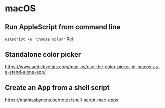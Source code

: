 macOS
=====

## Run AppleScript from command line

`osascript -e 'choose color'` [Ref](http://osxdaily.com/2016/08/19/run-applescript-command-line-macos-osascript/)

## Standalone color picker

https://www.addictivetips.com/mac-os/use-the-color-picker-in-macos-as-a-stand-alone-app/

## Create an App from a shell script

https://mathiasbynens.be/notes/shell-script-mac-apps